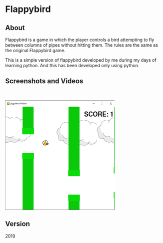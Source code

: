 # Flappybird

## About
<p>Flappybird is a game in which the player controls a bird attempting to fly between columns of pipes without hitting them. The rules are the same as the original Flappybird game.</p>

<p>This is a simple version of flappybird developed by me during my days of learning python. And this has been developed only using python.</p>

## Screenshots and Videos
<br>
<p>
  <img src="Screenshots/Screenshot (149).png" height="350" width="350">
</p>

## Version
2019
